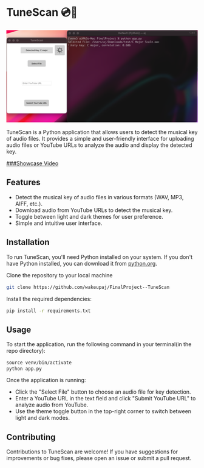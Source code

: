 # TuneScan 💿🎹
![TuneScan Preview](media/preview.png)

TuneScan is a Python application that allows users to detect the musical key of audio files. It provides a simple and user-friendly interface for uploading audio files or YouTube URLs to analyze the audio and display the detected key.

[###Showcase Video](https://youtu.be/mLyOkjkli5o?si=p7UUAGBgYh_1dmqa)

## Features

- Detect the musical key of audio files in various formats (WAV, MP3, AIFF, etc.).
- Download audio from YouTube URLs to detect the musical key.
- Toggle between light and dark themes for user preference.
- Simple and intuitive user interface.

## Installation

To run TuneScan, you'll need Python installed on your system. If you don't have Python installed, you can download it from [python.org](https://www.python.org/downloads/).

Clone the repository to your local machine
```bash
git clone https://github.com/wakeupaj/FinalProject--TuneScan
```

Install the required dependencies:
```bash
pip install -r requirements.txt
```

## Usage

To start the application, run the following command in your terminal(in the repo directory):
```
source venv/bin/activate
python app.py
```

Once the application is running:
- Click the "Select File" button to choose an audio file for key detection.
- Enter a YouTube URL in the text field and click "Submit YouTube URL" to analyze audio from YouTube.
- Use the theme toggle button in the top-right corner to switch between light and dark modes.

## Contributing

Contributions to TuneScan are welcome! If you have suggestions for improvements or bug fixes, please open an issue or submit a pull request.





